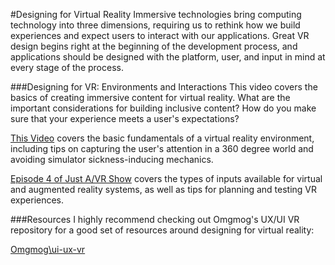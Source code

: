 #Designing for Virtual Reality
Immersive technologies bring computing technology into three dimensions, requiring us to rethink how we build experiences and expect users to interact with our applications. Great VR design begins right at the beginning of the development process, and applications should be designed with the platform, user, and input in mind at every stage of the process. 

###Designing for VR: Environments and Interactions
This video covers the basics of creating immersive content for virtual reality. What are the important considerations for building inclusive content? How do you make sure that your experience meets a user's expectations? 

[This Video](https://channel9.msdn.com/blogs/misslivirose/Designing-for-VR-Environments-and-Interactions) covers the basic fundamentals of a virtual reality environment, including tips on capturing the user's attention in a 360 degree world and avoiding simulator sickness-inducing mechanics.

[Episode 4 of Just A/VR Show](https://channel9.msdn.com/blogs/misslivirose/Designing-for-VR-Input-Planning-and-Testing) covers the types of inputs available for virtual and augmented reality systems, as well as tips for planning and testing VR experiences.

###Resources
I highly recommend checking out Omgmog's UX/UI VR repository for a good set of resources around designing for virtual reality:

[Omgmog\ui-ux-vr](https://github.com/omgmog/ui-ux-vr)
